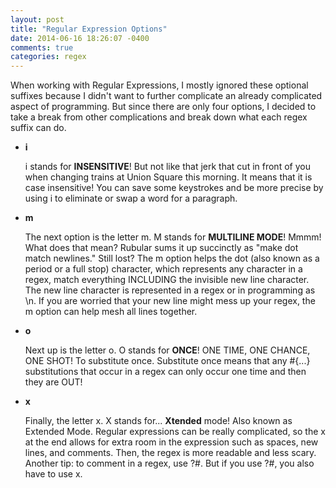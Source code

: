 ```yaml
---
layout: post
title: "Regular Expression Options"
date: 2014-06-16 18:26:07 -0400
comments: true
categories: regex
---
```



When working with Regular Expressions, I mostly ignored these optional suffixes because I didn't want to further complicate an already complicated aspect of programming. But since there are only four options, I decided to take a break from other complications and break down what each regex suffix can do.

* **i**

  i stands for **INSENSITIVE**! But not like that jerk that cut in front of you when changing trains at Union Square this morning. It means that it is case insensitive! You can save some keystrokes and be more precise by using i to eliminate or swap a word for a paragraph.

* **m**

  The next option is the letter m. M stands for **MULTILINE MODE**! Mmmm! What does that mean? Rubular sums it up succinctly as "make dot match newlines." Still lost? The m option helps the dot (also known as a period or a full stop) character, which represents any character in a regex, match everything INCLUDING the invisible new line character. The new line character is represented in a regex or in programming as \n. If you are worried that your new line might mess up your regex, the m option can help mesh all lines together.

* **o**

  Next up is the letter o. O stands for **ONCE**! ONE TIME, ONE CHANCE, ONE SHOT! To substitute once. Substitute once means that any #{...} substitutions that occur in a regex can only occur one time and then they are OUT!

* **x**

  Finally, the letter x. X stands for... **Xtended** mode! Also known as Extended Mode. Regular expressions can be really complicated, so the x at the end allows for extra room in the expression such as spaces, new lines, and comments. Then, the regex is more readable and less scary. Another tip: to comment in a regex, use ?#. But if you use ?#, you also have to use x.
